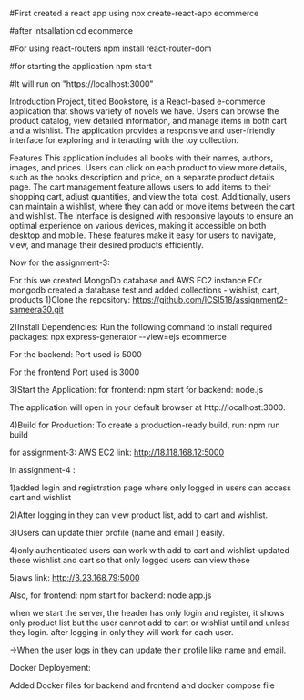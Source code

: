 #First created a react app using
npx create-react-app ecommerce

#after intsallation 
cd ecommerce

#For using react-routers
npm install react-router-dom

#for starting the application
npm start

#It will run on "https://localhost:3000"


Introduction
Project, titled Bookstore, is a React-based e-commerce application that shows variety of novels we have. Users can browse the product catalog,
view detailed information, and manage items in both cart and a wishlist. The application provides a responsive and user-friendly interface for
exploring and interacting with the toy collection.

Features
This application includes all books with their names, authors, images, and prices. Users can click on each product to view more
details, such as the books description and price, on a separate product details page. The cart management feature allows users to add items to their shopping cart, 
adjust quantities, and view the total cost. Additionally, users can maintain a wishlist, where they can add or move items between the cart and wishlist.
The interface is designed with responsive layouts to ensure an optimal experience on various devices, making it accessible on both desktop and mobile.
These features make it easy for users to navigate, view, and manage their desired products efficiently.

Now for the assignment-3:

For this we created MongoDb database and AWS EC2 instance 
FOr mongodb created a database test and added collections - wishlist, cart, products
1)Clone the repository:
https://github.com/ICSI518/assignment2-sameera30.git

2)Install Dependencies: 
Run the following command to install required packages:
npx express-generator --view=ejs ecommerce

For the backend:
Port used is 5000

For the frontend Port used is 3000

3)Start the Application: 
for frontend: npm start
for backend: node.js

The application will open in your default browser at http://localhost:3000.

4)Build for Production: To create a production-ready build, run:
npm run build

for assignment-3: AWS EC2 link: http://18.118.168.12:5000


In assignment-4 :

1)added login and registration page where only logged in users can access cart and wishlist 

2)After logging in they can view product list, add to cart and wishlist. 

3)Users can update thier profile (name and email ) easily.

4)only authenticated users can work with add to cart and wishlist-updated these wishlist and cart so that only logged users can view these 

5)aws link: http://3.23.168.79:5000


Also, for frontend: npm start
for backend: node app.js

when we start the server, the header has only login and register, it shows only product list 
but the user cannot add to cart or wishlist until and unless they login.
after logging in only they will work for each user.

->When the user logs in they can update their profile like name and email.

Docker Deployement:

Added Docker files for backend and frontend
and docker compose file 